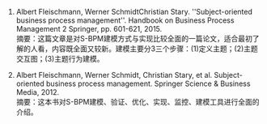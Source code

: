 1. Albert Fleischmann, Werner SchmidtChristian Stary. ''Subject-oriented business process management''.  Handbook on Business Process Management 2 Springer, pp. 601-621, 2015.  
摘要：这篇文章是对S-BPM建模方式与实现比较全面的一篇论文，适合最初了解的人看，内容既全面又较新。建模主要分3三个步骤：(1)定义主题；(2)主题交互图；(3)主题行为建模。

2. Albert Fleischmann, Werner Schmidt, Christian Stary, et al. Subject-oriented business process management. Springer Science & Business Media, 2012.  
摘要：这本书对S-BPM建模、验证、优化、实现、监控、建模工具进行全面的介绍。

